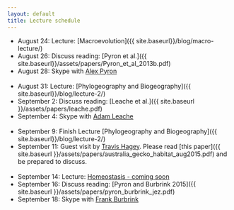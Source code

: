 ```yaml
---
layout: default
title: Lecture schedule
---
```


- August 24: Lecture: [Macroevolution]({{ site.baseurl}}/blog/macro-lecture/)
- August 26: Discuss reading: [Pyron et al.]({{ site.baseurl}}/assets/papers/Pyron_et_al_2013b.pdf)
- August 28: Skype with [Alex Pyron](http://www.colubroid.org/)
<br><br>
- August 31: Lecture: [Phylogeography and Biogeography]({{ site.baseurl}}/blog/lecture-2/)
- September 2: Discuss reading: [Leache et al.]({{ site.baseurl }}/assets/papers/leache.pdf)
- September 4: Skype with [Adam Leache](http://faculty.washington.edu/leache/wordpress/)
<br><br>
- September 9: Finish Lecture [Phylogeography and Biogeography]({{ site.baseurl}}/blog/lecture-2/)
- September 11: Guest visit by [Travis Hagey](http://travis-hagey.weebly.com/). Please read [this paper]({{ site.baseurl }}/assets/papers/australia_gecko_habitat_aug2015.pdf) and be prepared to discuss.
<br><br>
- September 14: Lecture: [Homeostasis - coming soon]()
- September 16: Discuss reading: [Pyron and Burbrink 2015]({{ site.baseurl }}/assets/papers/pyron_burbrink_jez.pdf)
- September 18: Skype with [Frank Burbrink](http://csivc.csi.cuny.edu/Frank.Burbrink/files/index.html)
